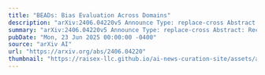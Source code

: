 ```yaml
---
title: "BEADs: Bias Evaluation Across Domains"
description: "arXiv:2406.04220v5 Announce Type: replace-cross Abstract: Recent advancements in large language models (LLMs) have significantly improved natural language processing (NLP) applications. However, these models often inherit biases from their training data. While several datasets exist for bias detection, most are limited to one or two NLP tasks, typically classification or evaluation, and lack comprehensive coverage across a broader range of tasks. To address this gap, we introduce the Bias Evaluations Across Domains (BEADs) dataset, designed to support a wide range of NLP tasks, including text classification, token classification, bias quantification, and benign language generation. A key contribution of this work is the gold-standard annotation provided by GPT-4 for scalability, with expert verification to ensure high reliability. BEADs can be used for both fine-tuning models (for classification and generation tasks) and evaluating LLM behavior. Our findings show that BEADs effectively surfaces various biases during model fine-tuning and helps reduce biases in language generation tasks while maintaining output quality. The dataset also highlights prevalent demographic biases in LLMs during evaluation. We release BEADs as a practical resource for detecting and mitigating bias across domains, supporting the development of responsible AI systems. Project: https://vectorinstitute.github.io/BEAD/ Data: https://huggingface.co/datasets/shainar/BEAD"
summary: "arXiv:2406.04220v5 Announce Type: replace-cross Abstract: Recent advancements in large language models (LLMs) have significantly improved natural language processing (NLP) applications. However, these models often inherit biases from their training data. While several datasets exist for bias detection, most are limited to one or two NLP tasks, typically classification or evaluation, and lack comprehensive coverage across a broader range of tasks. To address this gap, we introduce the Bias Evaluations Across Domains (BEADs) dataset, designed to support a wide range of NLP tasks, including text classification, token classification, bias quantification, and benign language generation. A key contribution of this work is the gold-standard annotation provided by GPT-4 for scalability, with expert verification to ensure high reliability. BEADs can be used for both fine-tuning models (for classification and generation tasks) and evaluating LLM behavior. Our findings show that BEADs effectively surfaces various biases during model fine-tuning and helps reduce biases in language generation tasks while maintaining output quality. The dataset also highlights prevalent demographic biases in LLMs during evaluation. We release BEADs as a practical resource for detecting and mitigating bias across domains, supporting the development of responsible AI systems. Project: https://vectorinstitute.github.io/BEAD/ Data: https://huggingface.co/datasets/shainar/BEAD"
pubDate: "Mon, 23 Jun 2025 00:00:00 -0400"
source: "arXiv AI"
url: "https://arxiv.org/abs/2406.04220"
thumbnail: "https://raisex-llc.github.io/ai-news-curation-site/assets/arxiv.png"
---
```


